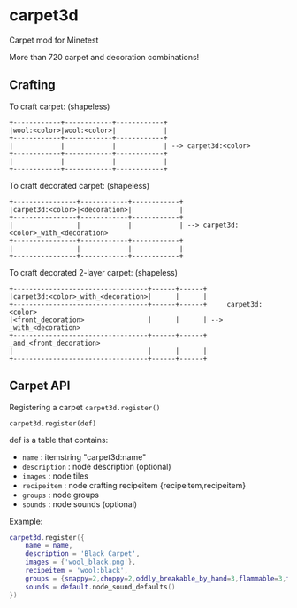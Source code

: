 carpet3d
========

Carpet mod for Minetest

More than 720 carpet and decoration combinations!

Crafting
--------
To craft carpet: (shapeless)
```
+------------+------------+------------+
|wool:<color>|wool:<color>|            |
+------------+------------+------------+
|            |            |            | --> carpet3d:<color>
+------------+------------+------------+
|            |            |            |
+------------+------------+------------+
```

To craft decorated carpet: (shapeless)
```
+----------------+------------+------------+
|carpet3d:<color>|<decoration>|            |
+----------------+------------+------------+
|                |            |            | --> carpet3d:<color>_with_<decoration>
+----------------+------------+------------+
|                |            |            |
+----------------+------------+------------+
```

To craft decorated 2-layer carpet: (shapeless)
```
+----------------------------------+------+------+
|carpet3d:<color>_with_<decoration>|      |      |
+----------------------------------+------+------+     carpet3d:<color>
|<front_decoration>                |      |      | --> _with_<decoration>
+----------------------------------+------+------+     _and_<front_decoration>
|                                  |      |      |
+----------------------------------+------+------+
```

Carpet API
----------
Registering a carpet ```carpet3d.register()```
```
carpet3d.register(def)
```
def is a table that contains:
- ```name```		: itemstring "carpet3d:name"
- ```description```	: node description (optional)
- ```images```		: node tiles
- ```recipeitem```	: node crafting recipeitem {recipeitem,recipeitem}
- ```groups```		: node groups
- ```sounds```		: node sounds (optional)

Example:
```lua
carpet3d.register({
	name = name,
	description = 'Black Carpet',
	images = {'wool_black.png'},
	recipeitem = 'wool:black',
	groups = {snappy=2,choppy=2,oddly_breakable_by_hand=3,flammable=3,falling_node=1,carpet=1},
	sounds = default.node_sound_defaults()
})
```